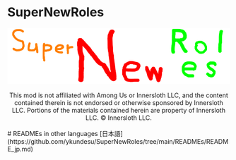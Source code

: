# SuperNewRoles
![SNRImage](./images/SNRImage.png)

<center>
This mod is not affiliated with Among Us or Innersloth LLC, and the content contained therein is not endorsed or otherwise sponsored by Innersloth LLC. Portions of the materials contained herein are property of Innersloth LLC. © Innersloth LLC.
</center><br>
# READMEs in other languages
[日本語](https://github.com/ykundesu/SuperNewRoles/tree/main/READMEs/README_jp.md)
